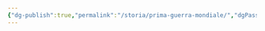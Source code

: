 ```yaml
---
{"dg-publish":true,"permalink":"/storia/prima-guerra-mondiale/","dgPassFrontmatter":true,"noteIcon":"","created":"2024-12-31T14:06:29.249+01:00","updated":"2024-12-31T14:23:47.032+01:00"}
---
```


